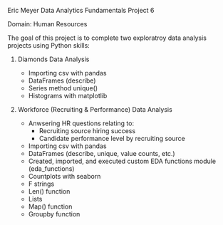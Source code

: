 Eric Meyer Data Analytics Fundamentals Project 6

Domain: Human Resources

The goal of this project is to complete two exploratroy data analysis projects using Python skills:

1. Diamonds Data Analysis
    - Importing csv with pandas
    - DataFrames (describe)
    - Series method unique()
    - Histograms with matplotlib

2. Workforce (Recruiting & Performance) Data Analysis
    - Anwsering HR questions relating to:
        - Recruiting source hiring success
        - Candidate performance level by recruiting source
    - Importing csv with pandas
    - DataFrames (describe, unique, value counts, etc.)
    - Created, imported, and executed custom EDA functions module (eda_functions)
    - Countplots with seaborn
    - F strings
    - Len() function
    - Lists
    - Map() function
    - Groupby function

